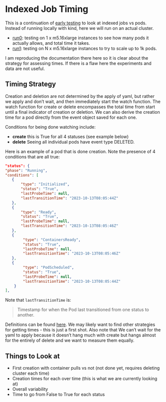 # Indexed Job Timing

This is a continuation of [early testing](../../google/indexed-job-timing) to look at indexed jobs vs pods. Instead
of running locally with kind, here we will run on an actual cluster.

- [run0](run0): testing on 1 x m5.16xlarge instances to see how many pods it actually allows, and total time it takes.
- [run1](run1): testing on N x m5.16xlarge instances to try to scale up to 1k pods.

I am reproducing the documentation there here so it is clear about the strategy for assessing times. If there is a flaw here
the experiments and data are not useful.

## Timing Strategy

Creation and deletion are not determined by the apply of yaml, but rather we apply and don’t wait, and then immediately start the watch function. The watch function for create or delete encompasses the total time from start until a final indicator of creation or deletion. We can also derive the creation time for a pod directly from the event object saved for each one.

Conditions for being done watching include:

  - **create** this is True for all 4 statuses (see example below)
  - **delete** Seeing all individual pods have event type DELETED.

Here is an example of a pod that is done creation. Note the presence of 4 conditions that are all true:

```json
"status": {
"phase": "Running",
"conditions": [
   {
       "type": "Initialized",
       "status": "True",
       "lastProbeTime": null,
       "lastTransitionTime": "2023-10-13T08:05:44Z"
   },
   {
       "type": "Ready",
       "status": "True",
       "lastProbeTime": null,
       "lastTransitionTime": "2023-10-13T08:05:46Z"
   },
   {
        "type": "ContainersReady",
        "status": "True",
        "lastProbeTime": null,
        "lastTransitionTime": "2023-10-13T08:05:46Z"
   },
   {
        "type": "PodScheduled",
        "status": "True",
        "lastProbeTime": null,
        "lastTransitionTime": "2023-10-13T08:05:44Z"
    }
],
```

Note that `lastTransitionTime` is:

> Timestamp for when the Pod last transitioned from one status to another.

Definitions can be found [here](https://kubernetes.io/docs/concepts/workloads/pods/pod-lifecycle/). We may likely want to find other strategies for getting times - this is just a first shot. Also note that We can’t wait for the yaml to apply because it doesn’t hang much with create but hangs almost for the entirely of delete and we want to measure them equally.

## Things to Look at

- First creation with container pulls vs not (not done yet, requires deleting cluster each time)
- Creation times for each over time (this is what we are currently looking at)
- Overall variability 
- Time to go from False to True for each status
